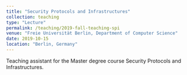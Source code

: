 ```yaml
---
title: "Security Protocols and Infrastructures"
collection: teaching
type: "Lecture"
permalink: /teaching/2019-fall-teaching-spi
venue: "Freie Universität Berlin, Department of Computer Science"
date: 2019-10-15
location: "Berlin, Germany"
---
```



Teaching assistant for the Master degree course Security Protocols and Infrastructures. 
